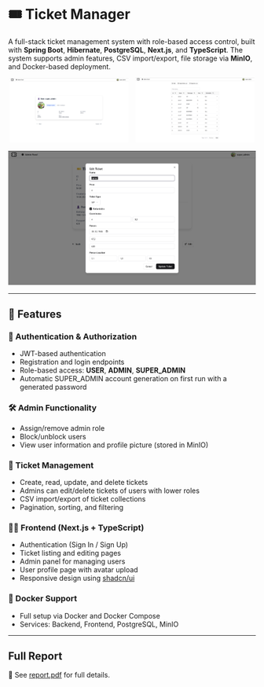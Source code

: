 # 🎟️ Ticket Manager

A full-stack ticket management system with role-based access control, built with **Spring Boot**, **Hibernate**, **PostgreSQL**, **Next.js**, and **TypeScript**. The system supports admin features, CSV import/export, file storage via **MinIO**, and Docker-based deployment.

<p align="center">
  <img src="screenshots/1.png" alt="Main Window" width="48%" style="margin-right: 2%;" />
  <img src="screenshots/2.png" alt="Conversion Example" width="48%" />
</p>

<p align="center">
  <img src="screenshots/3.png" alt="App Demo" width="600"/>
</p>

---

## 🚀 Features

### 🔐 Authentication & Authorization
- JWT-based authentication
- Registration and login endpoints
- Role-based access: **USER**, **ADMIN**, **SUPER_ADMIN**
- Automatic SUPER_ADMIN account generation on first run with a generated password

### 🛠️ Admin Functionality
- Assign/remove admin role
- Block/unblock users
- View user information and profile picture (stored in MinIO)

### 🎫 Ticket Management
- Create, read, update, and delete tickets
- Admins can edit/delete tickets of users with lower roles
- CSV import/export of ticket collections
- Pagination, sorting, and filtering

### 🧑‍💻 Frontend (Next.js + TypeScript)
- Authentication (Sign In / Sign Up)
- Ticket listing and editing pages
- Admin panel for managing users
- User profile page with avatar upload
- Responsive design using [shadcn/ui](https://ui.shadcn.com/)

### 🐳 Docker Support
- Full setup via Docker and Docker Compose
- Services: Backend, Frontend, PostgreSQL, MinIO

---

## Full Report

📄 See [report.pdf](./лаб8.pdf) for full details.



